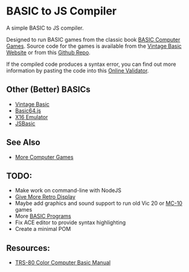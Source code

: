 # BASIC to JS Compiler

A simple BASIC to JS compiler.

Designed to run BASIC games from the classic book [BASIC Computer Games](https://www.amazon.com/BASIC-Computer-Games-Microcomputer-David/dp/0894800523). Source code for the games is available from the [Vintage Basic Website](http://vintage-basic.net/games.html) or from this [Github Repo](https://github.com/GReaperEx/bcg).

If the compiled code produces a syntax error, you can find out more information by pasting the code into this [Online Validator](https://esprima.org/demo/validate.html).

## Other (Better) BASICs
  * [Vintage Basic](http://vintage-basic.net/downloads/Vintage_BASIC_Users_Guide.html)
  * [Basic64.js](https://joystickandcursorkeys.github.io/basic64-js/emulator/index.html)
  * [X16 Emulator](https://www.commanderx16.com/emulator/x16emu.html)
  * [JSBasic](https://troypress.com/wp-content/uploads/user/js-basic/index.html)

## See Also
  * [More Computer Games](https://www.roug.org/retrocomputing/languages/basic/morebasicgames)

## TODO:
  * Make work on command-line with NodeJS
  * [Give More Retro Display](http://aleclownes.com/2017/02/01/crt-display.html)
  * Maybe add graphics and sound support to run old Vic 20 or [MC-10](https://mymc10.tripod.com/software.htm) games
  * More [BASIC Programs](https://mymc10.tripod.com/commonbasic.htm)
  * Fix ACE editor to provide syntax highlighting
  * Create a minimal POM

## Resources:
  * [TRS-80 Color Computer Basic Manual](https://colorcomputerarchive.com/repo/Documents/Manuals/Hardware/Getting%20Started%20With%20Extended%20Color%20Basic%20(Tandy).pdf)

